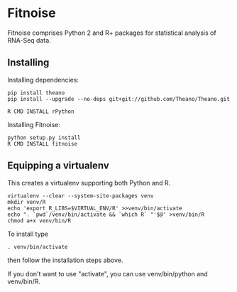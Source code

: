 Fitnoise
===

Fitnoise comprises Python 2 and R+ packages for statistical analysis of RNA-Seq data.


Installing
---

Installing dependencies:

    pip install theano
    pip install --upgrade --no-deps git+git://github.com/Theano/Theano.git

    R CMD INSTALL rPython

Installing Fitnoise:
    
    python setup.py install     
    R CMD INSTALL fitnoise


Equipping a virtualenv
---

This creates a virtualenv supporting both Python and R.

    virtualenv --clear --system-site-packages venv
    mkdir venv/R
    echo 'export R_LIBS=$VIRTUAL_ENV/R' >>venv/bin/activate    
    echo ". `pwd`/venv/bin/activate && `which R` "'$@' >venv/bin/R
    chmod a+x venv/bin/R

To install type

    . venv/bin/activate
    
then follow the installation steps above.

If you don't want to use "activate", you can use venv/bin/python and venv/bin/R.

